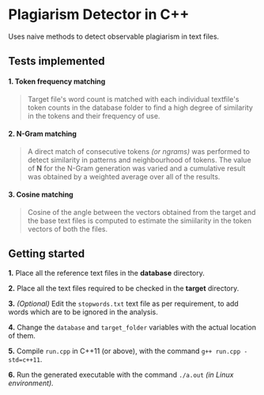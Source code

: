 # Plagiarism Detector in C++
Uses naive methods to detect observable plagiarism in text files. 


## Tests implemented

#### 1. Token frequency matching
>Target file's word count is matched with each individual textfile's token counts in the database folder to find a high degree of similarity in the tokens and their frequency of use.

#### 2. N-Gram matching
>A direct match of consecutive tokens *(or ngrams)* was performed to detect similarity in patterns and neighbourhood of tokens. The value of **N** for the N-Gram generation was varied and a cumulative result was obtained by a weighted average over all of the results.

#### 3. Cosine matching
>Cosine of the angle between the vectors obtained from the target and the base text files is computed to estimate the simiilarity in the token vectors of both the files.


## Getting started
**1.**   Place all the reference text files in the **database** directory.

**2.**   Place all the text files required to be checked in the **target** directory.

**3.**   *(Optional)* Edit the `stopwords.txt` text file as per requirement, to add words which are to be ignored in the analysis.

**4.**   Change the `database` and `target_folder` variables with the actual location of them.

**5.**   Compile `run.cpp` in C++11 (or above), with the command `g++ run.cpp -std=c++11`.

**6.**   Run the generated executable with the command `./a.out` *(in Linux environment).*



